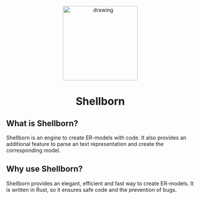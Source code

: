 <p align="center">
  <img src="https://github.com/Shellborn/.github/assets/72998897/3e1048ed-5d4d-4a0e-bb6d-ef0e28e79e96" alt="drawing" width="200"/>
</p>

# <p align="center">Shellborn</p>

## What is Shellborn?
Shellborn is an engine to create ER-models with code. It also provides an additional feature to parse an text representation and create the corresponding model. 

## Why use Shellborn?
Shellborn provides an elegant, efficient and fast way to create ER-models. It is written in Rust, so it ensures safe code and the prevention of bugs.

